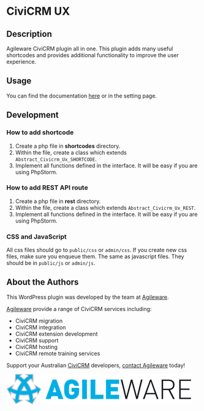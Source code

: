 # CiviCRM UX
## Description
Agileware CiviCRM plugin all in one. This plugin adds many useful shortcodes and provides additional functionality to improve the user experience.


## Usage
You can find the documentation [here](USAGE.md) or in the setting page.

## Development
### How to add shortcode
1. Create a php file in **shortcodes** directory.
1. Within the file, create a class which extends `Abstract_Civicrm_Ux_SHORTCODE`.
1. Implement all functions defined in the interface. It will be easy if you are using PhpStorm.

### How to add REST API route
1. Create a php file in **rest** directory.
1. Within the file, create a class which extends `Abstract_Civicrm_Ux_REST`.
1. Implement all functions defined in the interface. It will be easy if you are using PhpStorm.

### CSS and JavaScript
All css files should go to `public/css` or `admin/css`. If you create new css files, make sure you enqueue them.
The same as javascript files. They should be in `public/js` or `admin/js`.


About the Authors
------

This WordPress plugin was developed by the team at [Agileware](https://agileware.com.au).

[Agileware](https://agileware.com.au) provide a range of CiviCRM services including:

  * CiviCRM migration
  * CiviCRM integration
  * CiviCRM extension development
  * CiviCRM support
  * CiviCRM hosting
  * CiviCRM remote training services

Support your Australian [CiviCRM](https://civicrm.org) developers, [contact Agileware](https://agileware.com.au/contact) today!


![Agileware](logo/agileware-logo.png)